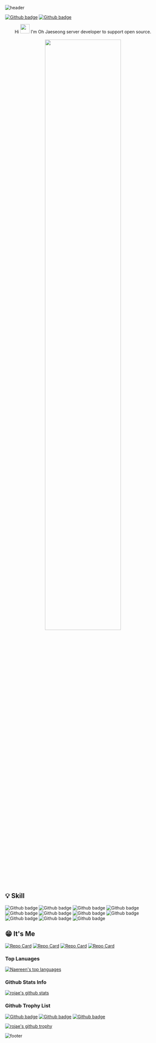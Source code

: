 ![header](https://capsule-render.vercel.app/api?type=Slice&color=ff7f00&height=300&section=header&text=ROJAE&fontSize=65&animation=fadeIn)

[![Github badge](https://img.shields.io/badge/Tech_Blog-white.svg?style=for-the-badge)](https://redcoder.tistory.com/)
[![Github badge](https://img.shields.io/badge/portfolio-white.svg?style=for-the-badge)](http://rojae.kr/)


<p align='center'>
  Hi <img src="https://media.giphy.com/media/hvRJCLFzcasrR4ia7z/giphy.gif" width="30"> I'm Oh Jaeseong server developer to support open source.
  <br/><br/>
  <img src="https://ghchart.rshah.org/rojae" width="70%">
</p>

## 💡 Skill
![Github badge](https://img.shields.io/badge/Main_Lanuage-Java/Spring-red.svg?style=for-the-badge) ![Github badge](https://img.shields.io/badge/Sub_Lanuage-C++/Javascript-orange.svg?style=for-the-badge)
![Github badge](https://img.shields.io/badge/Framework-JPA/Querydsl-green.svg?style=for-the-badge)
![Github badge](https://img.shields.io/badge/Centos7,8-blue.svg?style=for-the-badge&logo=centos&logoColor=white) ![Github badge](https://img.shields.io/badge/Ubuntu-blue.svg?style=for-the-badge&logo=ubuntu&logoColor=white) ![Github badge](https://img.shields.io/badge/AWS_EC2-blue.svg?style=for-the-badge&logo=amazon&logoColor=white) ![Github badge](https://img.shields.io/badge/AWS_S3-blue.svg?style=for-the-badge&logo=amazon&logoColor=white) ![Github badge](https://img.shields.io/badge/Bootstrap-blue.svg?style=for-the-badge&logo=bootstrap&logoColor=white)
![Github badge](https://img.shields.io/badge/Maria/Maxscale-blue.svg?style=for-the-badge&logo=mysql&logoColor=white) ![Github badge](https://img.shields.io/badge/Nginx/HAProxy-blue.svg?style=for-the-badge&logo=nginx) ![Github badge](https://img.shields.io/badge/Nginx/HAProxy-blue.svg?style=for-the-badge&logo=nginx)


## 😁 It's Me
[![Repo Card](https://github-readme-stats.vercel.app/api/pin/?username=rojae&repo=R.LOG)](https://github.com/rojae/R.LOG) [![Repo Card](https://github-readme-stats.vercel.app/api/pin/?username=rojae&repo=LectureEvaluation)](https://github.com/rojae/LectureEvaluation) [![Repo Card](https://github-readme-stats.vercel.app/api/pin/?username=rojae&repo=querydsl-demo)](https://github.com/rojae/querydsl-demo) [![Repo Card](https://github-readme-stats.vercel.app/api/pin/?username=rojae&repo=jpashop-demo)](https://github.com/rojae/jpashop-demo)

### Top Lanuages
[![Naereen's top languages](https://github-readme-stats.vercel.app/api/top-langs/?username=rojae&theme=white-blue)](https://github.com/rojae/github-readme-stats)

### Github Stats Info
[![rojae's github stats](https://github-readme-stats.vercel.app/api?username=rojae&theme=white-blue)](https://github.com/rojae/github-readme-stats)

### Github Trophy List
[![Github badge](https://img.shields.io/badge/Github-Trophy-red.svg)](https://shields.io/) [![Github badge](https://img.shields.io/badge/Repo-Commit-blue.svg)](https://shields.io/) [![Github badge](https://img.shields.io/badge/Repo-PR-yellow.svg)](https://shields.io/) 

[![rojae's github trophy](https://github-profile-trophy.vercel.app/?username=rojae&row=1)](https://github.com/rojae/github-profile-trophy)

![footer](https://capsule-render.vercel.app/api?section=footer)

